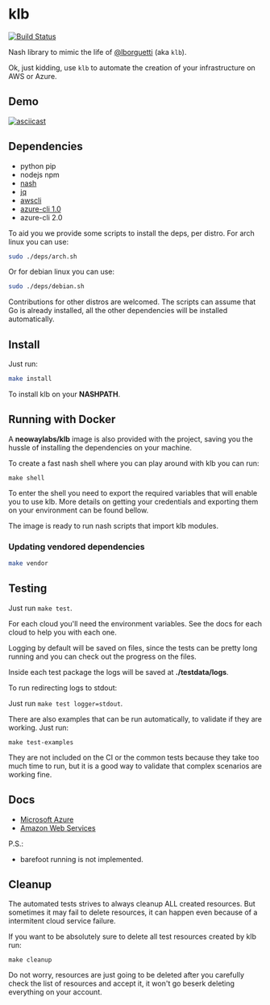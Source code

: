 # klb

[![Build Status](https://travis-ci.org/NeowayLabs/klb.svg?branch=master)](https://travis-ci.org/NeowayLabs/klb)

Nash library to mimic the life of [@lborguetti](https://github.com/lborguetti) (aka `klb`).

Ok, just kidding, use `klb` to automate the creation of your
infrastructure on AWS or Azure.

## Demo

[![asciicast](https://asciinema.org/a/48b1ghj6tli1w0wm3wylqnpyk.png)](https://asciinema.org/a/48b1ghj6tli1w0wm3wylqnpyk?autoplay=true&speed=2)

## Dependencies

- python pip
- nodejs npm
- [nash](https://github.com/NeowayLabs/nash)
- [jq](https://stedolan.github.io/jq/)
- [awscli](http://docs.aws.amazon.com/cli/latest/userguide/installing.html)
- [azure-cli 1.0](https://github.com/Azure/azure-xplat-cli)
- azure-cli 2.0

To aid you we provide some scripts to install the deps, per distro.
For arch linux you can use:

```sh
sudo ./deps/arch.sh
```

Or for debian linux you can use:

```sh
sudo ./deps/debian.sh
```

Contributions for other distros are welcomed.
The scripts can assume that Go is already installed, all the
other dependencies will be installed automatically.

## Install

Just run:

```sh
make install
```

To install klb on your **NASHPATH**.

## Running with Docker

A **neowaylabs/klb** image is also provided with the project,
saving you the hussle of installing the dependencies on
your machine.

To create a fast nash shell where you can play around with
klb you can run:

```
make shell
```

To enter the shell you need to export the required variables
that will enable you to use klb. More details on getting
your credentials and exporting them on your environment
can be found bellow.

The image is ready to run nash scripts that import klb modules.

### Updating vendored dependencies

```sh
make vendor
```

## Testing

Just run `make test`.

For each cloud you'll need the environment variables.
See the docs for each cloud to help you with each one.

Logging by default will be saved on files, since the tests can be
pretty long running and you can check out the progress on the files.

Inside each test package the logs will be saved at **./testdata/logs**.

To run redirecting logs to stdout:

Just run `make test logger=stdout`.

There are also examples that can be run automatically, to validate
if they are working. Just run:

```
make test-examples
```

They are not included on the CI or the common tests because they take
too much time to run, but it is a good way to validate that complex
scenarios are working fine.

## Docs

* [Microsoft Azure](docs/Azure.md)
* [Amazon Web Services](docs/Aws.md)

P.S.:
- barefoot running is not implemented.

## Cleanup

The automated tests strives to always cleanup ALL created resources.
But sometimes it may fail to delete resources, it can happen even
because of a intermitent cloud service failure.

If you want to be absolutely sure to delete all test resources
created by klb run:

```
make cleanup
```

Do not worry, resources are just going to be deleted
after you carefully check the list of resources and
accept it, it won't go beserk deleting everything on
your account.

